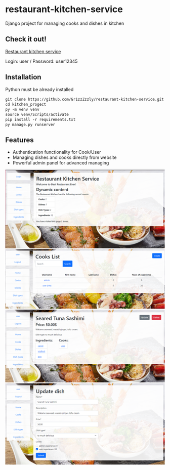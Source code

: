 # restaurant-kitchen-service

Django project for managing cooks and dishes in kitchen

## Check it out!
[Restaurant kitchen service](https://restaurant-kitchen-service.onrender.com)


Login: user /
Password: user12345

## Installation

Python must be already installed

```shell
git clone https://github.com/Gr1zzZzzly/restaurant-kitchen-service.git
cd kitchen_progect
py -m venv venv
source venv/Scripts/activate
pip install -r requirements.txt
py manage.py runserver
```
## Features

* Authentication functionality for Cook/User
* Managing dishes and cooks directly from website
* Powerful admin panel for advanced managing

![Website Interface](demo/img.png)
![Website Interface](demo/img_1.png)
![Website Interface](demo/img_2.png)
![Website Interface](demo/img_3.png)
